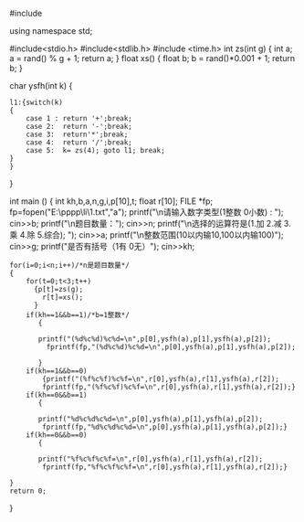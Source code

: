 #include <iostream>

using namespace std;

#include<stdio.h>
#include<stdlib.h>
#include <time.h>
int zs(int g)
{
    int a;
    a = rand() % g + 1;
    return  a;
}
float xs()
{
    float b;
    b = rand()*0.001 + 1;
    return b;
}

char  ysfh(int k)
{

    l1:{switch(k)
    {
        case 1 : return '+';break;
        case 2:  return '-';break;
        case 3:  return'*';break;
        case 4:  return '/';break;
        case 5:  k= zs(4); goto l1; break;
    }
    }


}

int main ()
{
    int kh,b,a,n,g,i,p[10],t;
    float r[10];
    FILE *fp;
    fp=fopen("E:\\pppp\\li\\1.txt","a");
        printf("\n请输入数字类型(1整数 0小数) : ");
        cin>>b;
		printf("\n题目数量：");
		cin>>n;
		printf("\n选择的运算符是(1.加 2.减 3.乘 4.除 5.综合); ");
		cin>>a;
		printf("\n整数范围(10以内输10,100以内输100)");
		cin>>g;
		printf("是否有括号（1有 0无）");
		cin>>kh;

    for(i=0;i<n;i++)/*n是题目数量*/
    {
        for(t=0;t<3;t++)
          {p[t]=zs(g);
            r[t]=xs();
          }
        if(kh==1&&b==1)/*b=1整数*/
           {

           printf("(%d%c%d)%c%d=\n",p[0],ysfh(a),p[1],ysfh(a),p[2]);
             fprintf(fp,"(%d%c%d)%c%d=\n",p[0],ysfh(a),p[1],ysfh(a),p[2]);

           }
        if(kh==1&&b==0)
            {printf("(%f%c%f)%c%f=\n",r[0],ysfh(a),r[1],ysfh(a),r[2]);
            fprintf(fp,"(%f%c%f)%c%f=\n",r[0],ysfh(a),r[1],ysfh(a),r[2]);}
        if(kh==0&&b==1)
           {

           printf("%d%c%d%c%d=\n",p[0],ysfh(a),p[1],ysfh(a),p[2]);
            fprintf(fp,"%d%c%d%c%d=\n",p[0],ysfh(a),p[1],ysfh(a),p[2]);}
        if(kh==0&&b==0)
           {

           printf("%f%c%f%c%f=\n",r[0],ysfh(a),r[1],ysfh(a),r[2]);
            fprintf(fp,"%f%c%f%c%f=\n",r[0],ysfh(a),r[1],ysfh(a),r[2]);}

    }
    return 0;
}
